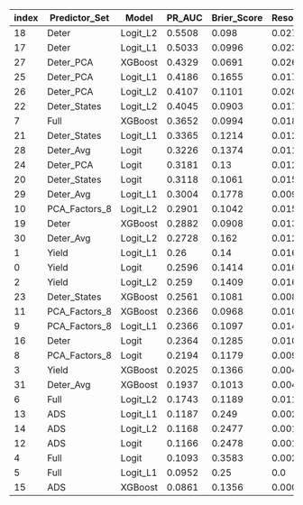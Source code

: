 |index|Predictor\_Set|Model|PR\_AUC|Brier\_Score|Resolution|Reliability|Uncertainty|ROC\_AUC|Num\_Forecasts|
|---|---|---|---|---|---|---|---|---|---|
|18|Deter|Logit\_L2|0\.5508|0\.098|0\.0273|0\.0397|0\.0862|0\.8785|420|
|17|Deter|Logit\_L1|0\.5033|0\.0996|0\.0235|0\.0375|0\.0862|0\.8716|420|
|27|Deter\_PCA|XGBoost|0\.4329|0\.0691|0\.0268|0\.0096|0\.0862|0\.7867|420|
|25|Deter\_PCA|Logit\_L1|0\.4186|0\.1655|0\.0177|0\.0969|0\.0862|0\.8632|420|
|26|Deter\_PCA|Logit\_L2|0\.4107|0\.1101|0\.0203|0\.0436|0\.0862|0\.8562|420|
|22|Deter\_States|Logit\_L2|0\.4045|0\.0903|0\.0177|0\.0217|0\.0862|0\.8184|420|
|7|Full|XGBoost|0\.3652|0\.0994|0\.0183|0\.0323|0\.0862|0\.8153|420|
|21|Deter\_States|Logit\_L1|0\.3365|0\.1214|0\.0129|0\.0481|0\.0862|0\.7648|420|
|28|Deter\_Avg|Logit|0\.3226|0\.1374|0\.0117|0\.0618|0\.0862|0\.7536|420|
|24|Deter\_PCA|Logit|0\.3181|0\.13|0\.0123|0\.056|0\.0862|0\.7438|420|
|20|Deter\_States|Logit|0\.3118|0\.1061|0\.0158|0\.0362|0\.0862|0\.7682|420|
|29|Deter\_Avg|Logit\_L1|0\.3004|0\.1778|0\.0095|0\.1035|0\.0862|0\.8258|420|
|10|PCA\_Factors\_8|Logit\_L2|0\.2901|0\.1042|0\.0152|0\.0337|0\.0862|0\.8448|420|
|19|Deter|XGBoost|0\.2882|0\.0908|0\.0134|0\.0188|0\.0862|0\.7674|420|
|30|Deter\_Avg|Logit\_L2|0\.2728|0\.162|0\.012|0\.0868|0\.0862|0\.8064|420|
|1|Yield|Logit\_L1|0\.26|0\.14|0\.016|0\.0696|0\.0862|0\.8142|420|
|0|Yield|Logit|0\.2596|0\.1414|0\.0162|0\.0706|0\.0862|0\.812|420|
|2|Yield|Logit\_L2|0\.259|0\.1409|0\.0164|0\.0712|0\.0862|0\.8138|420|
|23|Deter\_States|XGBoost|0\.2561|0\.1081|0\.0086|0\.0327|0\.0862|0\.7816|420|
|11|PCA\_Factors\_8|XGBoost|0\.2366|0\.0968|0\.0101|0\.0219|0\.0862|0\.7682|420|
|9|PCA\_Factors\_8|Logit\_L1|0\.2366|0\.1097|0\.0147|0\.0363|0\.0862|0\.8024|420|
|16|Deter|Logit|0\.2364|0\.1285|0\.0104|0\.0539|0\.0862|0\.7741|420|
|8|PCA\_Factors\_8|Logit|0\.2194|0\.1179|0\.009|0\.0411|0\.0862|0\.7775|420|
|3|Yield|XGBoost|0\.2025|0\.1366|0\.0044|0\.0554|0\.0862|0\.634|420|
|31|Deter\_Avg|XGBoost|0\.1937|0\.1013|0\.0044|0\.0207|0\.0862|0\.7027|420|
|6|Full|Logit\_L2|0\.1743|0\.1189|0\.0113|0\.0434|0\.0862|0\.7561|420|
|13|ADS|Logit\_L1|0\.1187|0\.249|0\.0025|0\.1649|0\.0862|0\.6074|420|
|14|ADS|Logit\_L2|0\.1168|0\.2477|0\.0019|0\.1634|0\.0862|0\.5998|420|
|12|ADS|Logit|0\.1166|0\.2478|0\.0019|0\.1635|0\.0862|0\.5987|420|
|4|Full|Logit|0\.1093|0\.3583|0\.0024|0\.2746|0\.0862|0\.5359|420|
|5|Full|Logit\_L1|0\.0952|0\.25|0\.0|0\.1638|0\.0862|0\.5|420|
|15|ADS|XGBoost|0\.0861|0\.1356|0\.0009|0\.0491|0\.0862|0\.4526|420|
